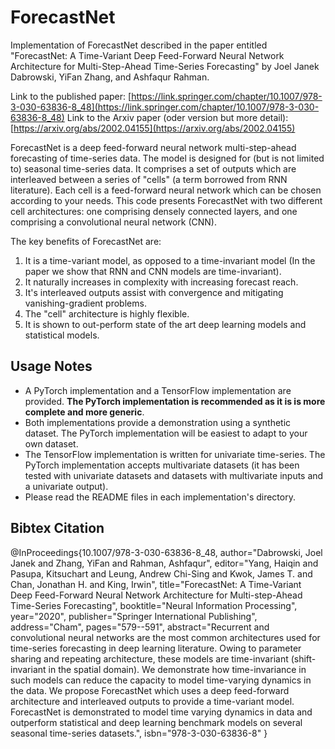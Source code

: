 # ForecastNet

Implementation of ForecastNet described in the paper entitled
"ForecastNet: A Time-Variant Deep Feed-Forward Neural Network Architecture for Multi-Step-Ahead Time-Series Forecasting"
by Joel Janek Dabrowski, YiFan Zhang, and Ashfaqur Rahman.

Link to the published paper: [https://link.springer.com/chapter/10.1007/978-3-030-63836-8_48](https://link.springer.com/chapter/10.1007/978-3-030-63836-8_48)
Link to the Arxiv paper (oder version but more detail): [https://arxiv.org/abs/2002.04155](https://arxiv.org/abs/2002.04155)

ForecastNet is a deep feed-forward neural network multi-step-ahead forecasting of time-series data. The model is
designed for (but is not limited to) seasonal time-series data. It comprises a set of outputs which are interleaved
between a series of "cells" (a term borrowed from RNN literature). Each cell is a feed-forward neural network which can
be chosen according to your needs. This code presents ForecastNet with two different cell architectures: one comprising
densely connected layers, and one comprising a convolutional neural network (CNN).

The key benefits of ForecastNet are:
1. It is a time-variant model, as opposed to a time-invariant model (In the paper we show that RNN and CNN models are time-invariant).
2. It naturally increases in complexity with increasing forecast reach.
3. It's interleaved outputs assist with convergence and mitigating vanishing-gradient problems.
4. The "cell" architecture is highly flexible.
5. It is shown to out-perform state of the art deep learning models and statistical models.

## Usage Notes

- A PyTorch implementation and a TensorFlow implementation are provided. **The PyTorch implementation is recommended as
it is is more complete and more generic**.
- Both implementations provide a demonstration using a synthetic dataset. The PyTorch implementation will be easiest to
adapt to your own dataset.
- The TensorFlow implementation is written for univariate time-series. The PyTorch implementation accepts multivariate
datasets (it has been tested with univariate datasets and datasets with multivariate inputs and a univariate output).
- Please read the README files in each implementation's directory.

## Bibtex Citation

@InProceedings{10.1007/978-3-030-63836-8_48,
author="Dabrowski, Joel Janek
and Zhang, YiFan
and Rahman, Ashfaqur",
editor="Yang, Haiqin
and Pasupa, Kitsuchart
and Leung, Andrew Chi-Sing
and Kwok, James T.
and Chan, Jonathan H.
and King, Irwin",
title="ForecastNet: A Time-Variant Deep Feed-Forward Neural Network Architecture for Multi-step-Ahead Time-Series Forecasting",
booktitle="Neural Information Processing",
year="2020",
publisher="Springer International Publishing",
address="Cham",
pages="579--591",
abstract="Recurrent and convolutional neural networks are the most common architectures used for time-series forecasting in deep learning literature. Owing to parameter sharing and repeating architecture, these models are time-invariant (shift-invariant in the spatial domain). We demonstrate how time-invariance in such models can reduce the capacity to model time-varying dynamics in the data. We propose ForecastNet which uses a deep feed-forward architecture and interleaved outputs to provide a time-variant model. ForecastNet is demonstrated to model time varying dynamics in data and outperform statistical and deep learning benchmark models on several seasonal time-series datasets.",
isbn="978-3-030-63836-8"
}
